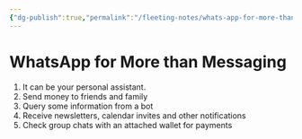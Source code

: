 ```yaml
---
{"dg-publish":true,"permalink":"/fleeting-notes/whats-app-for-more-than-messaging/"}
---
```


# WhatsApp for More than Messaging
1. It can be your personal assistant. 
2. Send money to friends and family
3. Query some information from a bot
4. Receive newsletters, calendar invites and other notifications
5. Check group chats with an attached wallet for payments